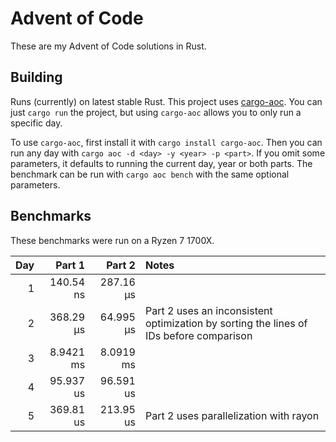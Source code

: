 # Advent of Code

These are my Advent of Code solutions in Rust.

## Building

Runs (currently) on latest stable Rust. This project uses [cargo-aoc](https://github.com/gobanos/cargo-aoc). You can just `cargo run` the project, but using `cargo-aoc` allows you to only run a specific day.

To use `cargo-aoc`, first install it with `cargo install cargo-aoc`. Then you can run any day with `cargo aoc -d <day> -y <year> -p <part>`. If you omit some parameters, it defaults to running the current day, year or both parts. The benchmark can be run with `cargo aoc bench` with the same optional parameters.

## Benchmarks

These benchmarks were run on a Ryzen 7 1700X.

| Day |    Part 1 |    Part 2 | Notes                                                                                  |
|----:|----------:|----------:|:---------------------------------------------------------------------------------------|
|   1 | 140.54 ns | 287.16 µs |                                                                                        |
|   2 | 368.29 µs | 64.995 µs | Part 2 uses an inconsistent optimization by sorting the lines of IDs before comparison |
|   3 | 8.9421 ms | 8.0919 ms |                                                                                        |
|   4 | 95.937 us | 96.591 us |                                                                                        |
|   5 | 369.81 us | 213.95 us | Part 2 uses parallelization with rayon                                                 |
